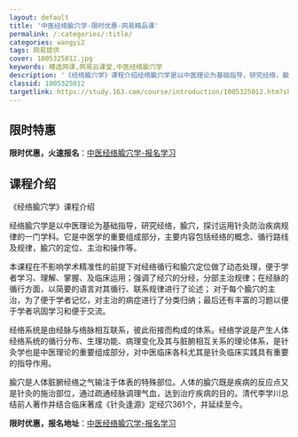 ```yaml
---
layout: default
title: '中医经络腧穴学-限时优惠-网易精品课'
permalink: /:categories/:title/
categories: wangyi2
tags: 网易提供
cover: 1005325012.jpg
keywords: 精选网课,网易云课堂,中医经络腧穴学
description: '《经络腧穴学》课程介绍经络腧穴学是以中医理论为基础指导，研究经络，腧穴，探讨运用针灸防治疾病规律的一门学科。它是中医学的'
classid: 1005325012
targetlink: https://study.163.com/course/introduction/1005325012.htm?share=1&shareId=1025206652&utm_campaign=share&utm_medium=iphoneShare&utm_source=&utm_u=1025206652
---
```


## 限时特惠

**限时优惠，火速报名**：[中医经络腧穴学-报名学习](https://study.163.com/course/introduction/1005325012.htm?share=1&shareId=1025206652&utm_campaign=share&utm_medium=iphoneShare&utm_source=&utm_u=1025206652)

## 课程介绍

《经络腧穴学》课程介绍



经络腧穴学是以中医理论为基础指导，研究经络，腧穴，探讨运用针灸防治疾病规律的一门学科。它是中医学的重要组成部分，主要内容包括经络的概念、循行路线及规律，腧穴的定位、主治和操作等。



本课程在不影响学术精准性的前提下对经络循行和腧穴定位做了动态处理，便于学者学习、理解、掌握、及临床运用；强调了经穴的分经，分部主治规律；在经脉的循行方面，以简要的语言对其循行、联系规律进行了论述； 对于每个腧穴的主治，为了便于学者记忆，对主治的病症进行了分类归纳；最后还有丰富的习题以便于学者巩固学习和便于交流。



经络系统是由经脉与络脉相互联系，彼此衔接而构成的体系。经络学说是产生人体经络系统的循行分布、生理功能、病理变化及其与脏腑相互关系的理论体系，是针灸学也是中医理论的重要组成部分，对中医临床各科尤其是针灸临床实践具有重要的指导作用。



腧穴是人体脏腑经络之气输注于体表的特殊部位。人体的腧穴既是疾病的反应点又是针灸的施治部位，通过疏通经脉调理气血，达到治疗疾病的目的。清代李学川总结前人著作并结合临床著成《针灸逢源》定经穴361个，并延续至今。

**限时优惠，报名地址**：[中医经络腧穴学-报名学习](https://study.163.com/course/introduction/1005325012.htm?share=1&shareId=1025206652&utm_campaign=share&utm_medium=iphoneShare&utm_source=&utm_u=1025206652)

